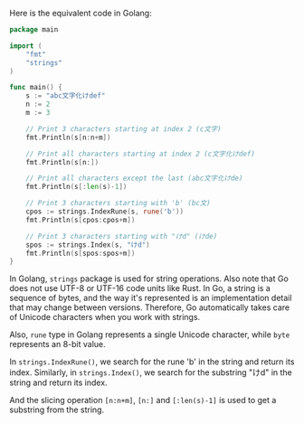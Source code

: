 Here is the equivalent code in Golang:

```go
package main

import (
	"fmt"
	"strings"
)

func main() {
	s := "abc文字化けdef"
	n := 2
	m := 3

	// Print 3 characters starting at index 2 (c文字)
	fmt.Println(s[n:n+m])

	// Print all characters starting at index 2 (c文字化けdef)
	fmt.Println(s[n:])

	// Print all characters except the last (abc文字化けde)
	fmt.Println(s[:len(s)-1])

	// Print 3 characters starting with 'b' (bc文)
	cpos := strings.IndexRune(s, rune('b'))
	fmt.Println(s[cpos:cpos+m])

	// Print 3 characters starting with "けd" (けde)
	spos := strings.Index(s, "けd")
	fmt.Println(s[spos:spos+m])
}
```

In Golang, `strings` package is used for string operations. Also note that Go does not use UTF-8 or UTF-16 code units like Rust. In Go, a string is a sequence of bytes, and the way it's represented is an implementation detail that may change between versions. Therefore, Go automatically takes care of Unicode characters when you work with strings.

Also, `rune` type in Golang represents a single Unicode character, while `byte` represents an 8-bit value. 

In `strings.IndexRune()`, we search for the rune 'b' in the string and return its index. Similarly, in `strings.Index()`, we search for the substring "けd" in the string and return its index.

And the slicing operation `[n:n+m]`, `[n:]` and `[:len(s)-1]` is used to get a substring from the string.
